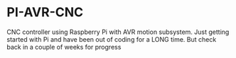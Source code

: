 # PI-AVR-CNC
CNC controller using Raspberry Pi with AVR motion subsystem.
Just getting started with Pi and have been out of coding for a LONG time.
But check back in a couple of weeks for progress
